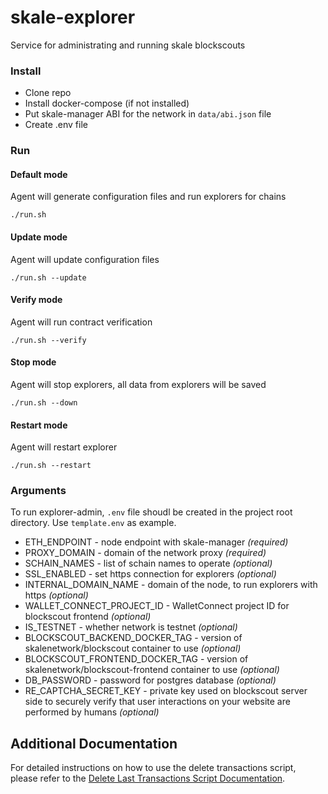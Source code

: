 # skale-explorer
Service for administrating and running skale blockscouts

### Install

- Clone repo
- Install docker-compose (if not installed)
- Put skale-manager ABI for the network in `data/abi.json` file
- Create .env file 

### Run

#### Default mode

Agent will generate configuration files and run explorers for chains
```
./run.sh
```

#### Update mode

Agent will update configuration files
```
./run.sh --update
```

#### Verify mode

Agent will run contract verification
```
./run.sh --verify
```

#### Stop mode

Agent will stop explorers, all data from explorers will be saved
```
./run.sh --down
```

#### Restart mode

Agent will restart explorer
```
./run.sh --restart
```

### Arguments

To run explorer-admin, `.env` file shoudl be created in the project root directory. Use `template.env` as example. 

- ETH_ENDPOINT - node endpoint with skale-manager _(required)_ 
- PROXY_DOMAIN - domain of the network proxy _(required)_
- SCHAIN_NAMES - list of schain names to operate _(optional)_
- SSL_ENABLED - set https connection for explorers _(optional)_
- INTERNAL_DOMAIN_NAME - domain of the node, to run explorers with https  _(optional)_  
- WALLET_CONNECT_PROJECT_ID - WalletConnect project ID for blockscout frontend _(optional)_
- IS_TESTNET - whether network is testnet _(optional)_
- BLOCKSCOUT_BACKEND_DOCKER_TAG - version of skalenetwork/blockscout container to use _(optional)_
- BLOCKSCOUT_FRONTEND_DOCKER_TAG - version of skalenetwork/blockscout-frontend container to use _(optional)_
- DB_PASSWORD - password for postgres database _(optional)_
- RE_CAPTCHA_SECRET_KEY - private key used on blockscout server side to securely verify that user interactions on your website are performed by humans _(optional)_

## Additional Documentation

For detailed instructions on how to use the delete transactions script, please refer to the [Delete Last Transactions Script Documentation](scripts/README.md).
